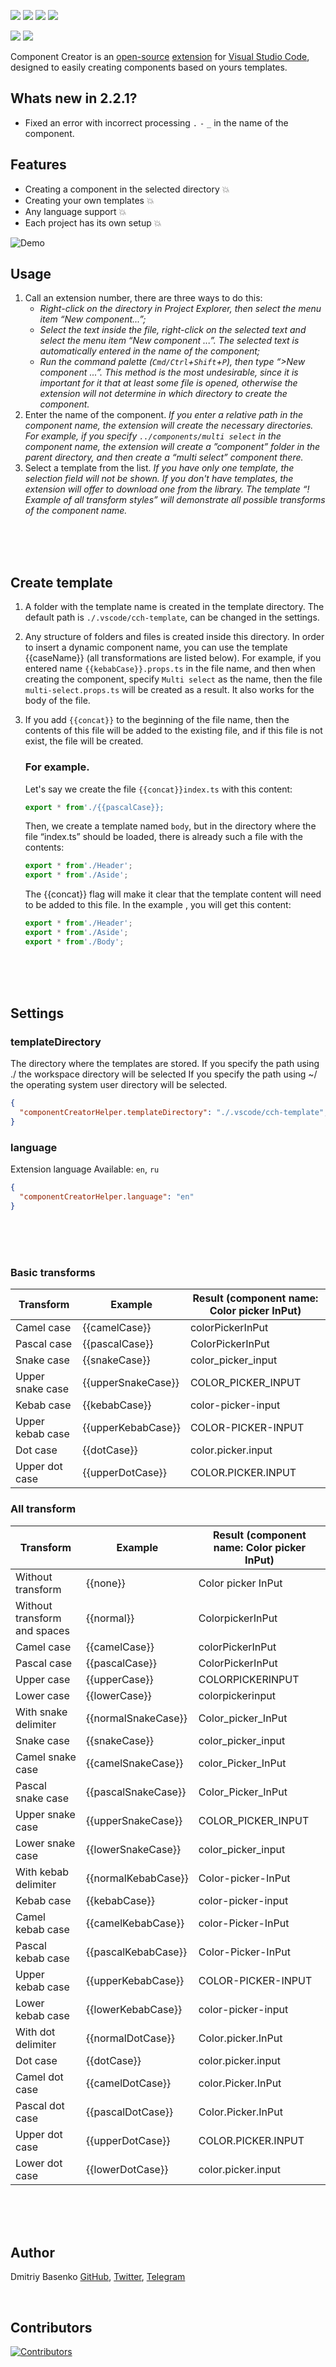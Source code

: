 [![](https://badgen.net/vs-marketplace/v/dsbasko.create-component-helper)](https://marketplace.visualstudio.com/items?itemName=dsbasko.create-component-helper)
[![](https://badgen.net/vs-marketplace/i/dsbasko.create-component-helper)](https://marketplace.visualstudio.com/items?itemName=dsbasko.create-component-helper)
[![](https://badgen.net/vs-marketplace/d/dsbasko.create-component-helper)](https://marketplace.visualstudio.com/items?itemName=dsbasko.create-component-helper)
[![](https://badgen.net/vs-marketplace/rating/dsbasko.create-component-helper)](https://marketplace.visualstudio.com/items?itemName=dsbasko.create-component-helper)

[![](https://badgen.net/github/stars/dsbasko/component-creator/#F9CA52)](https://github.com/dsbasko/component-creator)
[![](https://badgen.net/github/releases/dsbasko/component-creator)](https://github.com/dsbasko/component-creator)

Component Creator is an [open-source](https://github.com/dsbasko/component-creator) [extension](https://badgen.net/vs-marketplace/v/dsbasko.create-component-helper) for [Visual Studio Code](https://code.visualstudio.com), designed to easily creating components based on yours templates.


## Whats new in 2.2.1?

- Fixed an error with incorrect processing `.` `-` `_` in the name of the component.


## Features

- Creating a component in the selected directory 💥
- Creating your own templates 💥
- Any language support 💥
- Each project has its own setup 💥

![Demo](https://raw.githubusercontent.com/dsbasko/component-creator/main/assets/gif/intro.gif 'Demo') 


## Usage

1. Call an extension number, there are three ways to do this:
	- *Right-click on the directory in Project Explorer, then select the menu item “New component...”;*
	- *Select the text inside the file, right-click on the selected text and select the menu item “New component ...”. The selected text is automatically entered in the name of the component;*
	- *Run the command palette (`Cmd/Ctrl`+`Shift`+`P`), then type “>New component ...”. This method is the most undesirable, since it is important for it that at least some file is opened, otherwise the extension will not determine in which directory to create the component.*
2. Enter the name of the component. *If you enter a relative path in the component name, the extension will create the necessary directories. For example, if you specify `../components/multi select` in the component name, the extension will create a ”component” folder in the parent directory, and then create a “multi select” component there.*
3. Select a template from the list. *If you have only one template, the selection field will not be shown. If you don't have templates, the extension will offer to download one from the library. The template “! Example of all transform styles” will demonstrate all possible transforms of the component name.*

<br><br><br>

## Create template

1. A folder with the template name is created in the template directory. The default path is `./.vscode/cch-template`, can be changed in the settings.
2. Any structure of folders and files is created inside this directory. In order to insert a dynamic component name, you can use the template {{caseName}} (all transformations are listed below). For example, if you entered name `{{kebabCase}}.props.ts` in the file name, and then when creating the component, specify `Multi select` as the name, then the file `multi-select.props.ts` will be created as a result. It also works for the body of the file.
3. If you add `{{concat}}` to the beginning of the file name, then the contents of this file will be added to the existing file, and if this file is not exist, the file will be created.

	### For example.
	Let's say we create the file `{{concat}}index.ts` with this content:
	```typescript
	export * from'./{{pascalCase}};

	```
	Then, we create a template named `body`, but in the directory where the file “index.ts” should be loaded, there is already such a file with the contents:
	```typescript
	export * from'./Header';
	export * from'./Aside';
	
	```
	The {{concat}} flag will make it clear that the template content will need to be added to this file. In the example , you will get this content:
	```typescript
	export * from'./Header';
	export * from'./Aside';
	export * from'./Body';

	```
	
<br><br><br>

## Settings

### templateDirectory
The directory where the templates are stored.
If you specify the path using ./ the workspace directory will be selected
If you specify the path using ~/ the operating system user directory will be selected.
```json
{
  "componentCreatorHelper.templateDirectory": "./.vscode/cch-template",
}
```

### language
Extension language
Available: `en`, `ru`

```json
{
  "componentCreatorHelper.language": "en"
}
```

<br><br><br>

### Basic transforms

| Transform        | Example            | Result (component name: Color picker InPut) |
| ---------------- | ------------------ | ------------------------------------------- |
| Camel case       | {{camelCase}}      | colorPickerInPut                            |
| Pascal case      | {{pascalCase}}     | ColorPickerInPut                            |
| Snake case       | {{snakeCase}}      | color_picker_input                          |
| Upper snake case | {{upperSnakeCase}} | COLOR_PICKER_INPUT                          |
| Kebab case       | {{kebabCase}}      | color-picker-input                          |
| Upper kebab case | {{upperKebabCase}} | COLOR-PICKER-INPUT                          |
| Dot case         | {{dotCase}}        | color.picker.input                          |
| Upper dot case   | {{upperDotCase}}   | COLOR.PICKER.INPUT                          |

### All transform

| Transform                    | Example             | Result (component name: Color picker InPut) |
| ---------------------------- | ------------------- | ------------------------------------------- |
| Without transform            | {{none}}            | Color picker InPut                          |
| Without transform and spaces | {{normal}}          | ColorpickerInPut                            |
| Camel case                   | {{camelCase}}       | colorPickerInPut                            |
| Pascal case                  | {{pascalCase}}      | ColorPickerInPut                            |
| Upper case                   | {{upperCase}}       | COLORPICKERINPUT                            |
| Lower case                   | {{lowerCase}}       | colorpickerinput                            |
| With snake delimiter         | {{normalSnakeCase}} | Color_picker_InPut                          |
| Snake case                   | {{snakeCase}}       | color_picker_input                          |
| Camel snake case             | {{camelSnakeCase}}  | color_Picker_InPut                          |
| Pascal snake case            | {{pascalSnakeCase}} | Color_Picker_InPut                          |
| Upper snake case             | {{upperSnakeCase}}  | COLOR_PICKER_INPUT                          |
| Lower snake case             | {{lowerSnakeCase}}  | color_picker_input                          |
| With kebab delimiter         | {{normalKebabCase}} | Color-picker-InPut                          |
| Kebab case                   | {{kebabCase}}       | color-picker-input                          |
| Camel kebab case             | {{camelKebabCase}}  | color-Picker-InPut                          |
| Pascal kebab case            | {{pascalKebabCase}} | Color-Picker-InPut                          |
 Upper kebab case             | {{upperKebabCase}}  | COLOR-PICKER-INPUT                          |
| Lower kebab case             | {{lowerKebabCase}}  | color-picker-input                          |
| With dot delimiter           | {{normalDotCase}}   | Color.picker.InPut                          |
| Dot case                     | {{dotCase}}         | color.picker.input                          |
| Camel dot case               | {{camelDotCase}}    | color.Picker.InPut                          |
| Pascal dot case              | {{pascalDotCase}}   | Color.Picker.InPut                          |
| Upper dot case               | {{upperDotCase}}    | COLOR.PICKER.INPUT                          |
| Lower dot case               | {{lowerDotCase}}    | color.picker.input                          |

<br><br><br>

## Author

Dmitriy Basenko [GitHub](https://github.com/dsbasko/), [Twitter](https://twitter.com/dsbasko), [Telegram](https://t.me/dsbasko)

<br>

## Contributors 

[![Contributors](https://contrib.rocks/image?repo=dsbasko/component-creator 'Contributors')](https://github.com/dsbasko/component-creator/graphs/contributors)

